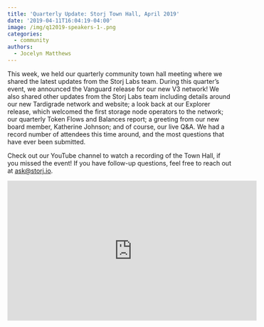 ```yaml
---
title: 'Quarterly Update: Storj Town Hall, April 2019'
date: '2019-04-11T16:04:19-04:00'
image: /img/q12019-speakers-1-.png
categories:
  - community
authors:
  - Jocelyn Matthews
---
```

This week, we held our quarterly community town hall meeting where we shared the latest updates from the Storj Labs team. During this quarter’s event, we announced the Vanguard release for our new V3 network! We also shared other updates from the Storj Labs team including details around our new Tardigrade network and website; a look back at our Explorer release, which welcomed the first storage node operators to the network; our quarterly Token Flows and Balances report; a greeting from our new board member, Katherine Johnson; and of course, our live Q&A. We had a record number of attendees this time around, and the most questions that have ever been submitted. 

Check out our YouTube channel to watch a recording of the Town Hall, if you missed the event! If you have follow-up questions, feel free to reach out at ask@storj.io. 

<iframe width="560" height="315" src="https://www.youtube.com/embed/ZSw2RJmARPw" frameborder="0" allow="accelerometer; autoplay; encrypted-media; gyroscope; picture-in-picture" allowfullscreen></iframe>
